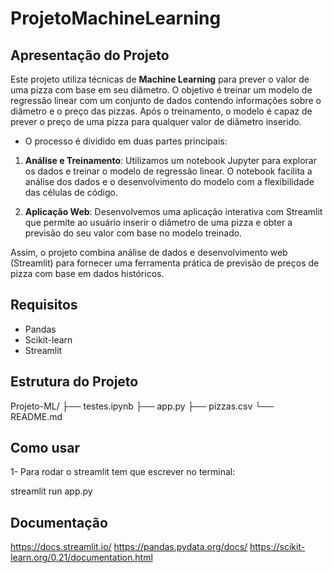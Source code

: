 # ProjetoMachineLearning

## Apresentação do Projeto

Este projeto utiliza técnicas de **Machine Learning** para prever o valor de uma pizza com base em seu diâmetro. O objetivo é treinar um modelo de regressão linear com um conjunto de dados contendo informações sobre o diâmetro e o preço das pizzas. Após o treinamento, o modelo é capaz de prever o preço de uma pizza para qualquer valor de diâmetro inserido.

- O processo é dividido em duas partes principais:

1. **Análise e Treinamento**: Utilizamos um notebook Jupyter para explorar os dados e treinar o modelo de regressão linear. O notebook facilita a análise dos dados e o desenvolvimento do modelo com a flexibilidade das células de código.

2. **Aplicação Web**: Desenvolvemos uma aplicação interativa com Streamlit que permite ao usuário inserir o diâmetro de uma pizza e obter a previsão do seu valor com base no modelo treinado. 

Assim, o projeto combina análise de dados e desenvolvimento web (Streamlit) para fornecer uma ferramenta prática de previsão de preços de pizza com base em dados históricos.
 

## Requisitos

- Pandas
- Scikit-learn
- Streamlit

## Estrutura do Projeto

Projeto-ML/
├── testes.ipynb
├── app.py
├── pizzas.csv
└── README.md 

## Como usar

1- Para rodar o streamlit tem que escrever no terminal:

streamlit run app.py 

## Documentação

https://docs.streamlit.io/
https://pandas.pydata.org/docs/
https://scikit-learn.org/0.21/documentation.html